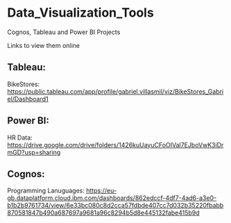 # Data_Visualization_Tools

Cognos, Tableau and Power BI Projects

Links to view them online

## Tableau:

BikeStores: https://public.tableau.com/app/profile/gabriel.villasmil/viz/BikeStores_Gabriel/Dashboard1

## Power BI:

HR Data: https://drive.google.com/drive/folders/1426kuUayuCFoOIVal7EJboVwK3iDrmGD?usp=sharing

## Cognos:

Programming Lanuguages:
https://eu-gb.dataplatform.cloud.ibm.com/dashboards/862edccf-4df7-4ad6-a3e0-b1b2b9761734/view/6e33bc080c8d2cca57fdbde407cc7d032b35220fbabb870581847b490a687697a9681a96c8294b5d8e445132fabe415b9d


